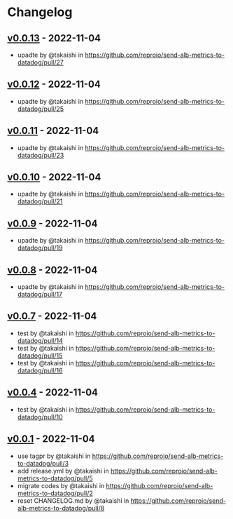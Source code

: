 # Changelog

## [v0.0.13](https://github.com/reproio/send-alb-metrics-to-datadog/compare/v0.0.12...v0.0.13) - 2022-11-04
- upadte by @takaishi in https://github.com/reproio/send-alb-metrics-to-datadog/pull/27

## [v0.0.12](https://github.com/reproio/send-alb-metrics-to-datadog/compare/v0.0.11...v0.0.12) - 2022-11-04
- upadte by @takaishi in https://github.com/reproio/send-alb-metrics-to-datadog/pull/25

## [v0.0.11](https://github.com/reproio/send-alb-metrics-to-datadog/compare/v0.0.10...v0.0.11) - 2022-11-04
- upadte by @takaishi in https://github.com/reproio/send-alb-metrics-to-datadog/pull/23

## [v0.0.10](https://github.com/reproio/send-alb-metrics-to-datadog/compare/v0.0.9...v0.0.10) - 2022-11-04
- upadte by @takaishi in https://github.com/reproio/send-alb-metrics-to-datadog/pull/21

## [v0.0.9](https://github.com/reproio/send-alb-metrics-to-datadog/compare/v0.0.8...v0.0.9) - 2022-11-04
- upadte by @takaishi in https://github.com/reproio/send-alb-metrics-to-datadog/pull/19

## [v0.0.8](https://github.com/reproio/send-alb-metrics-to-datadog/compare/v0.0.7...v0.0.8) - 2022-11-04
- upadte by @takaishi in https://github.com/reproio/send-alb-metrics-to-datadog/pull/17

## [v0.0.7](https://github.com/reproio/send-alb-metrics-to-datadog/compare/v0.0.6...v0.0.7) - 2022-11-04
- test by @takaishi in https://github.com/reproio/send-alb-metrics-to-datadog/pull/14
- test by @takaishi in https://github.com/reproio/send-alb-metrics-to-datadog/pull/15
- test by @takaishi in https://github.com/reproio/send-alb-metrics-to-datadog/pull/16

## [v0.0.4](https://github.com/reproio/send-alb-metrics-to-datadog/compare/v0.0.3...v0.0.4) - 2022-11-04
- test by @takaishi in https://github.com/reproio/send-alb-metrics-to-datadog/pull/10

## [v0.0.1](https://github.com/reproio/send-alb-metrics-to-datadog/commits/v0.0.1) - 2022-11-04
- use tagpr by @takaishi in https://github.com/reproio/send-alb-metrics-to-datadog/pull/3
- add release.yml by @takaishi in https://github.com/reproio/send-alb-metrics-to-datadog/pull/5
- migrate codes by @takaishi in https://github.com/reproio/send-alb-metrics-to-datadog/pull/2
- reset CHANGELOG.md by @takaishi in https://github.com/reproio/send-alb-metrics-to-datadog/pull/8
